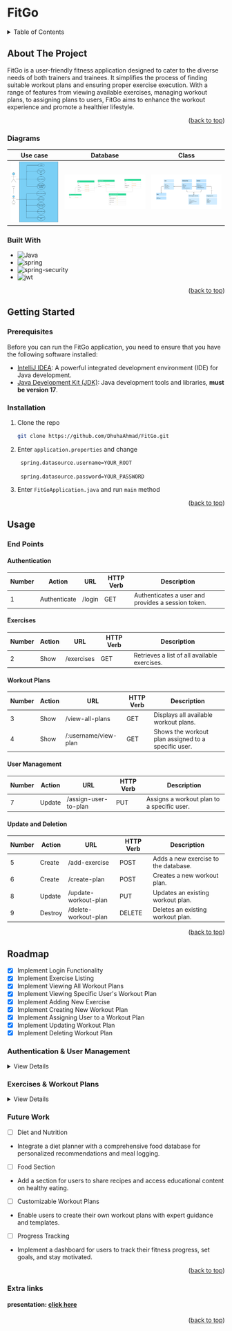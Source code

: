 # FitGo

<a name="readme-top"></a>

<!-- TABLE OF CONTENTS -->
<details>
  <summary>Table of Contents</summary>
  <ol>
    <li>
      <a href="#about-the-project">About The Project</a>
      <ul>
        <li><a href="#built-with">Built With</a></li>
      </ul>
    </li>
    <li>
      <a href="#getting-started">Getting Started</a>
      <ul>
        <li><a href="#prerequisites">Prerequisites</a></li>
        <li><a href="#installation">Installation</a></li>
      </ul>
    </li>
    <li><a href="#usage">Usage</a>
 <ul>
        <li><a href="#end-points">End Points</a></li>
      </ul>
</li>
    <li><a href="#roadmap">Roadmap</a>
<ul>
<li><a href="#future-work">Future Work</a></li>
</ul>
</li>
<li><a href="#extra-links">Extra links</a></li>
  </ol>
</details>



<!-- ABOUT THE PROJECT -->
## About The Project

FitGo is a user-friendly fitness application designed to cater to the diverse needs of both trainers and trainees. 
It simplifies the process of finding suitable workout plans and ensuring proper exercise execution. 
With a range of features from viewing available exercises, managing workout plans, to assigning plans to users, FitGo aims to enhance the workout experience and promote a healthier lifestyle.




<p align="right">(<a href="#readme-top">back to top</a>)</p>

### Diagrams

| Use case                                    | Database                                                 | Class      
|---------------------------------------------|----------------------------------------------------------|------------
| <img src = "FitGo/src/assets/usecase.png" > | <img src = "FitGo/src/assets/database.png" width="100%"> | <img src = "FitGo/src/assets/class.png" width="100%">

### Built With

* ![Java][Java]
* ![spring][spring]
* ![spring-security][spring-security]
* ![jwt][jwt]

<p align="right">(<a href="#readme-top">back to top</a>)</p>



<!-- GETTING STARTED -->
## Getting Started

### Prerequisites

Before you can run the FitGo application, you need to ensure that you have the following software installed:

- [IntelliJ IDEA](https://www.jetbrains.com/idea/): A powerful integrated development environment (IDE) for Java development.
- [Java Development Kit (JDK)](https://www.oracle.com/java/technologies/javase-downloads.html): Java development tools and libraries, **must be version 17**.

### Installation

1. Clone the repo
   ```sh
   git clone https://github.com/DhuhaAhmad/FitGo.git
   ```
2. Enter `application.properties` and change
   ```
    spring.datasource.username=YOUR_ROOT

    spring.datasource.password=YOUR_PASSWORD
   ```
   
3. Enter `FitGoApplication.java` and run `main` method

<p align="right">(<a href="#readme-top">back to top</a>)</p>



<!-- USAGE EXAMPLES -->
## Usage

### End Points

#### Authentication
| Number | Action | URL     | HTTP Verb | Description                      |
|--------|--------|---------|-----------|----------------------------------|
| 1      | Authenticate  | /login  | GET       | Authenticates a user and provides a session token. |

#### Exercises
| Number | Action | URL           | HTTP Verb | Description                      |
|--------|--------|---------------|-----------|----------------------------------|
| 2      | Show   | /exercises    | GET       | Retrieves a list of all available exercises. |

#### Workout Plans
| Number | Action | URL              | HTTP Verb | Description                      |
|--------|--------|------------------|-----------|----------------------------------|
| 3      | Show   | /view-all-plans  | GET       | Displays all available workout plans. |
| 4      | Show   | /:username/view-plan | GET   | Shows the workout plan assigned to a specific user. |

#### User Management
| Number | Action | URL                    | HTTP Verb | Description                      |
|--------|--------|------------------------|-----------|----------------------------------|
| 7      | Update | /assign-user-to-plan   | PUT       | Assigns a workout plan to a specific user. |

#### Update and Deletion
| Number | Action  | URL                     | HTTP Verb | Description                      |
|--------|---------|-------------------------|-----------|----------------------------------|
| 5      | Create  | /add-exercise           | POST      | Adds a new exercise to the database. |
| 6      | Create  | /create-plan            | POST      | Creates a new workout plan. |
| 8      | Update  | /update-workout-plan    | PUT       | Updates an existing workout plan. |
| 9      | Destroy | /delete-workout-plan    | DELETE    | Deletes an existing workout plan. |

<p align="right">(<a href="#readme-top">back to top</a>)</p>


<!-- ROADMAP -->
## Roadmap

-[x] Implement Login Functionality
-[x] Implement Exercise Listing
-[x] Implement Viewing All Workout Plans
-[x] Implement Viewing Specific User's Workout Plan
-[x] Implement Adding New Exercise
-[x] Implement Creating New Workout Plan
-[x] Implement Assigning User to a Workout Plan
-[x] Implement Updating Workout Plan
-[x] Implement Deleting Workout Plan
### Authentication & User Management
<details>
<summary>View Details</summary>

- [x] **Login:** Implement functionality for user authentication.
- [x] **Assign User to Plan:** Capability to assign workout plans to specific users.

</details>

### Exercises & Workout Plans
<details>
<summary>View Details</summary>

- [x] **Exercise Listing:** Implement functionality to list all available exercises.
- [x] **View All Workout Plans:** Implement functionality to view all workout plans.
- [x] **View User’s Workout Plan:** Implement functionality to view a specific user's workout plan.
- [x] **Add New Exercise:** Implement functionality to add a new exercise.
- [x] **Create New Workout Plan:** Implement functionality to create a new workout plan.
- [x] **Update Workout Plan:** Implement functionality to update an existing workout plan.
- [x] **Delete Workout Plan:** Implement functionality to delete an existing workout plan.

</details>


### Future Work

-[ ] Diet and Nutrition
+ Integrate a diet planner with a comprehensive food database for personalized recommendations and meal logging.

-[ ] Food Section
+ Add a section for users to share recipes and access educational content on healthy eating.

-[ ] Customizable Workout Plans
+ Enable users to create their own workout plans with expert guidance and templates.

-[ ] Progress Tracking
+ Implement a dashboard for users to track their fitness progress, set goals, and stay motivated.


<p align="right">(<a href="#readme-top">back to top</a>)</p>

### Extra links
#### presentation: [click here]

<p align="right">(<a href="#readme-top">back to top</a>)</p>

[Java]: https://img.shields.io/badge/java-000000?style=for-the-badge&logo=java
[spring]: https://img.shields.io/badge/spring-1e1e1e?style=for-the-badge&logo=spring
[spring-security]: https://img.shields.io/badge/spring_security-e1e1e1?style=for-the-badge&logo=spring-security
[jwt]: https://img.shields.io/badge/jwt-010101?style=for-the-badge&logo=jwt&logoColor=white
[click here]: https://www.canva.com/design/DAFyiGmBFKI/dDCtq4wx2tcXUKKSBJQsaA/edit?utm_content=DAFyiGmBFKI&utm_campaign=designshare&utm_medium=link2&utm_source=sharebutton


